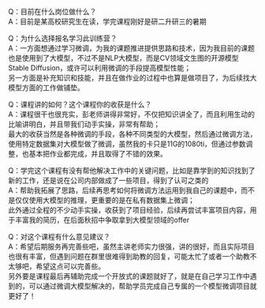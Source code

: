 Q：目前在什么岗位做什么？  
A：目前是某高校研究生在读，学完课程刚好是研二升研三的暑期  


Q：为什么选择报名学习此训练营？  
A：一方面想通过学习微调，为我的课题推进提供思路和技术，因为我目前的课题也是使用到了大模型，不过不是NLP大模型，而是CV领域文生图的开源模型Stable Diffusion，或许可以利用微调的手段提高模型性能；  
另一方面是补充知识和技能，并且在做作业的过程中也算是做项目了，为后续找大模型方面的工作做铺垫。  


Q：课程讲的如何？这个课程你的收获是什么？  
A：课程很干也很充实，彭老师讲得非常好，不仅把知识讲全了，而且利用生动的比喻讲明白，并且带我们动手实操，非常有帮助；  
最大的收获当然是各种微调的手段，各种不同类型的大模型，然后通过微调方法，使用特定数据集对大模型做了微调，虽然我的卡只是11G的1080ti，但通过参数调整，也基本把作业都完成，并且取得了不错的效果。


Q：学完这个课程有没有帮他解决工作中的关键问题，比如是靠学到的知识找到了新的工作，还是说在公司内部做成了一些项目，得到了认可之类的  
A：帮助我拓展了思路，后续再思考如何将微调方法运用到我自己的课题中，而不是仅仅使用大模型的推理，更重要的是在私有数据集上微调；  
此外通过全程的不少动手实操，收获到了项目经验，后续再尝试丰富项目内容，用于丰富我的简历，在后面秋招中争取拿到大模型领域的offer


Q：对这个课程有什么意见建议？  
A：希望后期服务再完善些吧，虽然主讲老师实力很强，讲的很好，而且实际项目也很有丰富，但遇到问题在群里很难得到助教的回复，可能太忙了或者一个助教不太够吧，希望这点可以完善些。  
另外要是课程最后再辅助完成一个开放式的课题就好了，就是在自己学习工作中遇到的，可以通过微调大模型解决的，帮助学员完成自己专属的一个模型微调项目就更好了！
